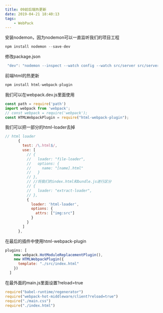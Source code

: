 ```yaml
---
title: 09前后端热更新
date: 2019-04-21 18:40:13
tags:
    - WebPack
---
```

安装nodemon，因为nodemon可以一直监听我们的项目工程

``` js
npm install nodemon --save-dev
```

修改package.json

``` js
 "dev": "nodemon --inspect --watch config --watch src/server src/server/main.js"
```

前端html的热更新

``` js
npm install html-webpack-plugin
```

我们可以在webpack.dev.js里面使用

``` js
const path = require('path')
import webpack from 'webpack';
// const webpack = require('webpack');
const HTMLWebpackPlugin = require("html-webpack-plugin");
```
我们可以把一部分的html-loader去掉
``` js
// html loader
      {
        test: /\.html$/,
        use: [
          // {
          //   loader: "file-loader",
          //   options: {
          //     name: "[name].html"
          //   }
          // },
          // //将我们的index.html和bundle.js进行区分
          // {
          //   loader: "extract-loader",
          // },
          {
            loader: 'html-loader',
            options: {
              attrs: ["img:src"]
            }
          }
        ]
      },
```
在最后的插件中使用html-webpack-plugin

``` js
plugins: [
    new webpack.HotModuleReplacementPlugin(),
    new HTMLWebpackPlugin({
      template: "./src/index.html"
    })
  ]
```


在最外面的main.js里面设置?reload=true
``` js
require("babel-runtime/regenerator")
require("webpack-hot-middleware/client?reload=true")
require("./main.css")
require("./index.html")
```

